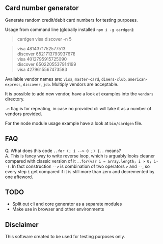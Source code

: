 ## Card number generator

Generate random credit/debit card numbers for testing purposes.

Usage from command line (globally installed `npm i -g cardgen`):

> cardgen visa discover -n 5

> visa 4814371752577513  
> discover 6521713793937678  
> visa 4012795915725090  
> discover 6502205537914199  
> visa 4279615567473583  

Available vendor names are: `visa`, `master-card`, `diners-club`, `american-express`, `discover`, `jsb`. Multiply vendors are acceptable.

It is possible to add new vendor, have a look at examples into the `vendors` directory.

`-n` flag is for repeating, in case no provided cli will take it as a number of vendors provided.

For the node module usage example have a look at `bin/cardgen` file.

## FAQ

Q. What does this code `..for (; i --> 0 ;) {..` means?  
A. This is fancy way to write reverse loop, which is arguably looks cleaner compared with classic version of it `..for(var i = array.length; i > 0; i--)`. In fact construction `-->` is combination of two operators `>` and `--`, so every step `i` get compared if it is still more than zero and decremented by one afteword.

## TODO

- Split out cli and core generator as a separate modules
- Make use in browser and other environments

## Disclaimer

This software created to be used for testing purposes only.

